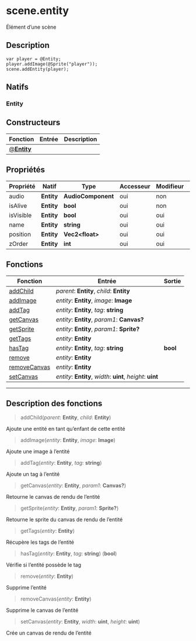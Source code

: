 # scene.entity

Élément d’une scène
## Description
```grimoire
var player = @Entity;
player.addImage(@Sprite("player"));
scene.addEntity(player);
```

## Natifs
### Entity
## Constructeurs
|Fonction|Entrée|Description|
|-|-|-|
|[@**Entity**](#ctor_0)|||
## Propriétés
|Propriété|Natif|Type|Accesseur|Modifieur|Description|
|-|-|-|-|-|-|
|audio|**Entity**|**AudioComponent**|oui|non||
|isAlive|**Entity**|**bool**|oui|non||
|isVisible|**Entity**|**bool**|oui|oui||
|name|**Entity**|**string**|oui|oui||
|position|**Entity**|**Vec2\<float>**|oui|oui||
|zOrder|**Entity**|**int**|oui|oui||
## Fonctions
|Fonction|Entrée|Sortie|
|-|-|-|
|[addChild](#func_0)|*parent*: **Entity**, *child*: **Entity**||
|[addImage](#func_1)|*entity*: **Entity**, *image*: **Image**||
|[addTag](#func_2)|*entity*: **Entity**, *tag*: **string**||
|[getCanvas](#func_3)|*entity*: **Entity**, *param1*: **Canvas?**||
|[getSprite](#func_4)|*entity*: **Entity**, *param1*: **Sprite?**||
|[getTags](#func_5)|*entity*: **Entity**||
|[hasTag](#func_6)|*entity*: **Entity**, *tag*: **string**|**bool**|
|[remove](#func_7)|*entity*: **Entity**||
|[removeCanvas](#func_8)|*entity*: **Entity**||
|[setCanvas](#func_9)|*entity*: **Entity**, *width*: **uint**, *height*: **uint**||


***
## Description des fonctions

<a id="func_0"></a>
> addChild(*parent*: **Entity**, *child*: **Entity**)

Ajoute une entité en tant qu’enfant de cette entité

<a id="func_1"></a>
> addImage(*entity*: **Entity**, *image*: **Image**)

Ajoute une image à l’entité

<a id="func_2"></a>
> addTag(*entity*: **Entity**, *tag*: **string**)

Ajoute un tag à l’entité

<a id="func_3"></a>
> getCanvas(*entity*: **Entity**, *param1*: **Canvas?**)

Retourne le canvas de rendu de l’entité

<a id="func_4"></a>
> getSprite(*entity*: **Entity**, *param1*: **Sprite?**)

Retourne le sprite du canvas de rendu de l’entité

<a id="func_5"></a>
> getTags(*entity*: **Entity**)

Récupère les tags de l’entité

<a id="func_6"></a>
> hasTag(*entity*: **Entity**, *tag*: **string**) (**bool**)

Vérifie si l’entité possède le tag

<a id="func_7"></a>
> remove(*entity*: **Entity**)

Supprime l’entité

<a id="func_8"></a>
> removeCanvas(*entity*: **Entity**)

Supprime le canvas de l’entité

<a id="func_9"></a>
> setCanvas(*entity*: **Entity**, *width*: **uint**, *height*: **uint**)

Crée un canvas de rendu de l’entité

